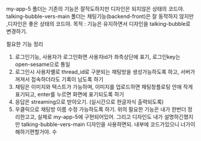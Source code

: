 my-app-5 폴더는 기존의 기능은 잘작도하지만 디자인은 되지않은 상태의 코드야. 
talking-bubble-vers-main 폴더는 채팅기능(backend-front)은 잘 동작하지 않지만 ,디자인은 좋은 상태의 코드야.
목적 : 기능은 유지하면서 디자인을 talking-bubble로 변경하기.

필요한 기능 정리
1. 로그인기능, 사용자가 로그인화면 사용자id가 좌측상단에 표기, 로그인key는 open-sesame으로 통일
2. 로그인시 사용자별로 thread_id로 구분되는 채팅방을 생성가능하도록 하고, 서버가 꺼져서 접속하더라도 기록이 남도록 하기
3. 채팅은 이미지와 텍스트가 가능하며, 이미지를 업로드하면 채팅창플로팅 안애 작게 표기되고, enter를 누르면 화면에 표기되도록 하기
4. 응답은 streaming으로 받아오기. (실시간으로 한글자식 출력되도록)
5. 우클릭으로 채팅방 이름 수정 가능하도록 하기.
위의 필요한 기능은 내가 한번더 정리한고고, 실제로 my-app-5에 구현되어있어. 그리고 디자인도 내가 설명하긴했지만 talking-bubble-vers-main 디자인을 사용하면되.
내부에 코드가있으니 너가이해하기편할거야. 수


